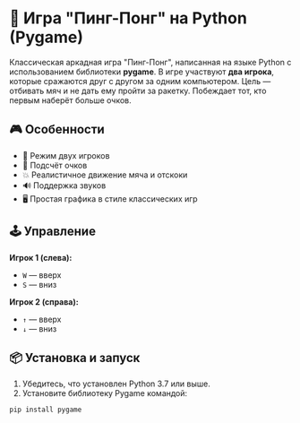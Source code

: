 # 🏓 Игра "Пинг-Понг" на Python (Pygame)

Классическая аркадная игра "Пинг-Понг", написанная на языке Python с использованием библиотеки **pygame**. В игре участвуют **два игрока**, которые сражаются друг с другом за одним компьютером. Цель — отбивать мяч и не дать ему пройти за ракетку. Побеждает тот, кто первым наберёт больше очков.

## 🎮 Особенности

- 👥 Режим двух игроков
- 🎯 Подсчёт очков
- 💥 Реалистичное движение мяча и отскоки
- 🔊 Поддержка звуков
- 🖥 Простая графика в стиле классических игр

## 🕹 Управление

**Игрок 1 (слева):**  
- `W` — вверх  
- `S` — вниз  

**Игрок 2 (справа):**  
- `↑` — вверх  
- `↓` — вниз  

## 📦 Установка и запуск

1. Убедитесь, что установлен Python 3.7 или выше.
2. Установите библиотеку Pygame командой:

```bash
pip install pygame
